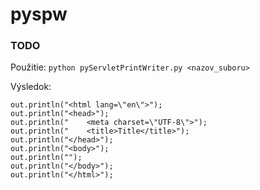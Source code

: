 # pyspw

### TODO

Použitie:
`python pyServletPrintWriter.py <nazov_suboru>`

Výsledok:
```out.println("<!DOCTYPE html>");
out.println("<html lang=\"en\">");
out.println("<head>");
out.println("    <meta charset=\"UTF-8\">");
out.println("    <title>Title</title>");
out.println("</head>");
out.println("<body>");
out.println("");
out.println("</body>");
out.println("</html>");

```
